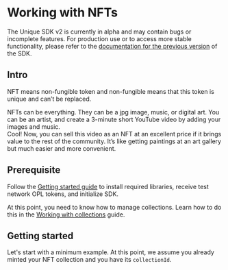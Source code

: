 # Working with NFTs

<Highlight type="warning">
The Unique SDK v2 is currently in alpha and may contain bugs or incomplete features. For production use or to access more stable functionality, please refer to the <a href="../getting-started">documentation for the previous version</a> of the SDK.
</Highlight>

## Intro 

NFT means non-fungible token and non-fungible means that this token is unique and can’t be replaced.

NFTs can be everything. They can be a jpg image, music, or digital art. You can be an artist, and create a 3-minute short YouTube video by adding your images and music.  
Cool! Now, you can sell this video as an NFT at an excellent price if it brings value to the rest of the community. 
It’s like getting paintings at an art gallery but much easier and more convenient.

## Prerequisite

Follow the [Getting started guide](./quick-start.md) to install required libraries, receive test network OPL tokens, and initialize SDK.

At this point, you need to know how to manage collections. Learn how to do this in the [Working with collections](./collections.md) guide.

## Getting started

Let's start with a minimum example. At this point, we assume you already minted your NFT collection and you have its `collectionId`. 
